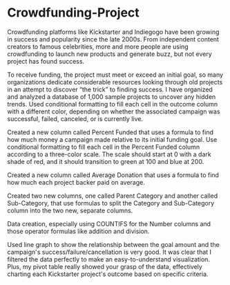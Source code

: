 # Crowdfunding-Project
Crowdfunding platforms like Kickstarter and Indiegogo have been growing in success and popularity since the late 2000s. From independent content creators to famous celebrities, more and more people are using crowdfunding to launch new products and generate buzz, but not every project has found success.

To receive funding, the project must meet or exceed an initial goal, so many organizations dedicate considerable resources looking through old projects in an attempt to discover “the trick” to finding success. I have organized and analyzed a database of 1,000 sample projects to uncover any hidden trends.
Used conditional formatting to fill each cell in the outcome column with a different color, depending on whether the associated campaign was successful, failed, canceled, or is currently live.

Created a new column called Percent Funded that uses a formula to find how much money a campaign made relative to its initial funding goal.
Use conditional formatting to fill each cell in the Percent Funded column according to a three-color scale. The scale should start at 0 with a dark shade of red, and it should transition to green at 100 and blue at 200.

Created a new column called Average Donation that uses a formula to find how much each project backer paid on average.

Created two new columns, one called Parent Category and another called Sub-Category, that use formulas to split the Category and Sub-Category column into the two new, separate columns.

Data creation, especially using COUNTIFS for the Number columns and those operator formulas like addition and division.

Used line graph to show the relationship between the goal amount and the campaign's success/failure/cancellation is very good. It was clear that I filtered the data perfectly to make an easy-to-understand visualization. Plus, my pivot table really showed your grasp of the data, effectively charting each Kickstarter project's outcome based on specific criteria.
